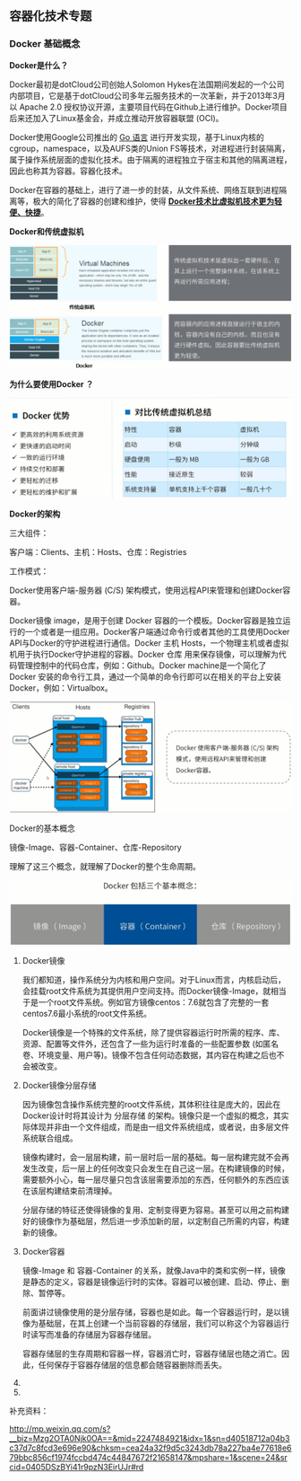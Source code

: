 ## 容器化技术专题

### Docker 基础概念

**Docker是什么？**

Docker最初是dotCloud公司创始人Solomon Hykes在法国期间发起的一个公司内部项目，它是基于dotCloud公司多年云服务技术的一次革新，并于2013年3月以 Apache 2.0 授权协议开源，主要项目代码在Github上进行维护。Docker项目后来还加入了Linux基金会，并成立推动开放容器联盟 (OCI)。

Docker使用Google公司推出的 <u>Go 语言</u> 进行开发实现，基于Linux内核的cgroup，namespace，以及AUFS类的Union FS等技术，对进程进行封装隔离，属于操作系统层面的虚拟化技术。由于隔离的进程独立于宿主和其他的隔离进程，因此也称其为容器。容器化技术。

Docker在容器的基础上，进行了进一步的封装，从文件系统、网络互联到进程隔离等，极大的简化了容器的创建和维护，使得 **<u>Docker技术比虚拟机技术更为轻便、快捷</u>**。



**Docker和传统虚拟机**

![](./img/docker-1.png)

**为什么要使用Docker ？**

![](./img/docker-2.png)



**Docker的架构**

三大组件：

客户端：Clients、主机：Hosts、仓库：Registries

工作模式：

Docker使用客户端-服务器 (C/S) 架构模式，使用远程API来管理和创建Docker容器。

Docker镜像 image，是用于创建 Docker 容器的一个模板。Docker容器是独立运行的一个或者是一组应用。Docker客户端通过命令行或者其他的工具使用Docker API与Docker的守护进程进行通信。Docker 主机 Hosts，一个物理主机或者虚拟机用于执行Docker守护进程的容器。Docker 仓库 用来保存镜像，可以理解为代码管理控制中的代码仓库，例如：Github。Docker machine是一个简化了Docker 安装的命令行工具，通过一个简单的命令行即可以在相关的平台上安装Docker，例如：Virtualbox。

![](./img/docker-3.png)

Docker的基本概念

镜像-Image、容器-Container、仓库-Repository

理解了这三个概念，就理解了Docker的整个生命周期。

![](./img/docker-4.png)



1. Docker镜像

   我们都知道，操作系统分为内核和用户空间。对于Linux而言，内核启动后，会挂载root文件系统为其提供用户空间支持。而Docker镜像-Image，就相当于是一个root文件系统。例如官方镜像centos：7.6就包含了完整的一套centos7.6最小系统的root文件系统。

   Docker镜像是一个特殊的文件系统，除了提供容器运行时所需的程序、库、资源、配置等文件外，还包含了一些为运行时准备的一些配置参数 (如匿名卷、环境变量、用户等)。镜像不包含任何动态数据，其内容在构建之后也不会被改变。

2. Docker镜像分层存储

   因为镜像包含操作系统完整的root文件系统，其体积往往是庞大的，因此在Docker设计时将其设计为 分层存储 的架构。镜像只是一个虚拟的概念，其实际体现并非由一个文件组成，而是由一组文件系统组成，或者说，由多层文件系统联合组成。

   镜像构建时，会一层层构建，前一层时后一层的基础。每一层构建完就不会再发生改变，后一层上的任何改变只会发生在自己这一层。在构建镜像的时候，需要额外小心，每一层尽量只包含该层需要添加的东西，任何额外的东西应该在该层构建结束前清理掉。

   分层存储的特征还使得镜像的复用、定制变得更为容易。甚至可以用之前构建好的镜像作为基础层，然后进一步添加新的层，以定制自己所需的内容，构建新的镜像。

3. Docker容器

   镜像-Image 和 容器-Container 的关系，就像Java中的类和实例一样，镜像是静态的定义，容器是镜像运行时的实体。容器可以被创建、启动、停止、删除、暂停等。

   前面讲过镜像使用的是分层存储，容器也是如此。每一个容器运行时，是以镜像为基础层，在其上创建一个当前容器的存储层，我们可以称这个为容器运行时读写而准备的存储层为容器存储层。

   容器存储层的生存周期和容器一样，容器消亡时，容器存储层也随之消亡。因此，任何保存于容器存储层的信息都会随容器删除而丢失。

4. 

5. 



补充资料：

http://mp.weixin.qq.com/s?__biz=Mzg2OTA0Njk0OA==&mid=2247484921&idx=1&sn=d40518712a04b3c37d7c8fcd3e696e90&chksm=cea24a32f9d5c3243db78a227ba4e77618e679bbc856cf1974fccbd474c44847672f21658147&mpshare=1&scene=24&srcid=0405DSzBYi41r9pzN3EirUJr#rd













































































































































































